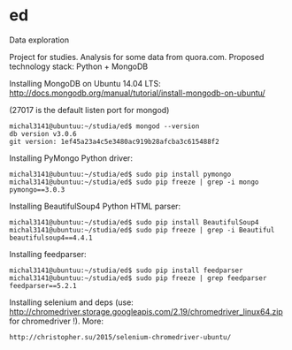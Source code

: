 # ed
Data exploration

Project for studies. Analysis for some data from quora.com.
Proposed technology stack: Python + MongoDB

Installing MongoDB on Ubuntu 14.04 LTS:
http://docs.mongodb.org/manual/tutorial/install-mongodb-on-ubuntu/

(27017 is the default listen port for mongod)

    michal3141@ubuntuu:~/studia/ed$ mongod --version
    db version v3.0.6
    git version: 1ef45a23a4c5e3480ac919b28afcba3c615488f2
    
Installing PyMongo Python driver:

    michal3141@ubuntuu:~/studia/ed$ sudo pip install pymongo
    michal3141@ubuntuu:~/studia/ed$ sudo pip freeze | grep -i mongo
    pymongo==3.0.3

Installing BeautifulSoup4 Python HTML parser:

    michal3141@ubuntuu:~/studia/ed$ sudo pip install BeautifulSoup4
    michal3141@ubuntuu:~/studia/ed$ sudo pip freeze | grep -i Beautiful
    beautifulsoup4==4.4.1

Installing feedparser:

    michal3141@ubuntuu:~/studia/ed$ sudo pip install feedparser
    michal3141@ubuntuu:~/studia/ed$ sudo pip freeze | grep feedparser
    feedparser==5.2.1

Installing selenium and deps (use: http://chromedriver.storage.googleapis.com/2.19/chromedriver_linux64.zip for chromedriver !). More:

    http://christopher.su/2015/selenium-chromedriver-ubuntu/
    
